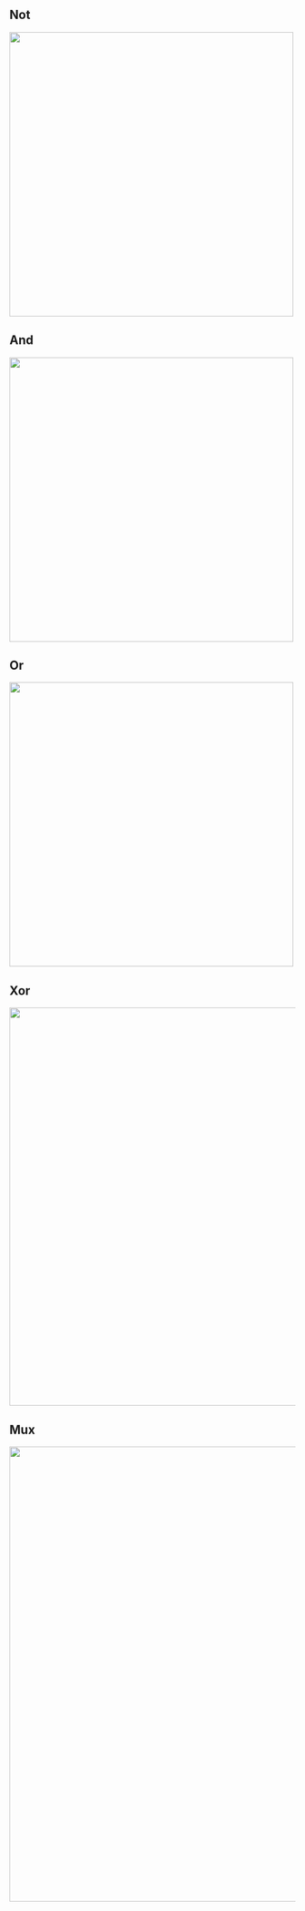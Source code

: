 ## Not

<img width="500px" src="https://user-images.githubusercontent.com/15260226/130355232-9d6abb87-54fd-4645-9e5a-8523ebcbd82a.png" />

## And

<img width="500px" src="https://user-images.githubusercontent.com/15260226/130355252-bcb030d0-23d2-4bcb-bcc6-907189f6d1ae.png" />

## Or

<img width="500px" src="https://user-images.githubusercontent.com/15260226/130355276-72888e9b-d92a-4695-beac-33106c76c26b.png" />

## Xor

<img width="700px" src="https://user-images.githubusercontent.com/15260226/130355294-1a7d7b1e-dbc2-4926-b5e6-053ab6d0f050.png" />

## Mux

<img width="800px" src="https://user-images.githubusercontent.com/15260226/130357921-70a7f640-a491-4525-a445-df8b9d69a083.png" />
